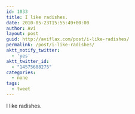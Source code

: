 ```yaml
---
id: 1033
title: I like radishes.
date: 2010-05-23T15:55:49+00:00
author: Avi
layout: post
guid: http://aviflax.com/post/i-like-radishes/
permalink: /post/i-like-radishes/
aktt_notify_twitter:
  - 'yes'
aktt_twitter_id:
  - "14575688275"
categories:
  - none
tags:
  - tweet
---
```

I like radishes.
